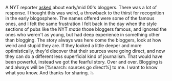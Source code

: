 A NYT reporter <a href="https://twitter.com/TaylorLorenz/status/1305244745917063169">asked</a> about early/mid 00's bloggers. There was a lot of response. I thought this was weird, a throwback to the thirst for recognition in the early blogosphere. The names offered were some of the famous ones, and I felt the same frustration I felt back in the day when the style sections of pubs like the NYT <i>made</i> those bloggers famous, and ignored the ones who weren't as young, but had deep experience in something other than blogging. The story always was here come the bloggers, look at how weird and stupid they are. If they looked a little deeper and more optimistically, they'd discover that their sources were going direct, and now they can do a different less superficial kind of journalism. That would have been powerful, instead we got the fearful story. Over and over. Blogging is and always will be [%search: sources go direct%] to me. I want to know what you know. And thanks for sharing. :boom:
